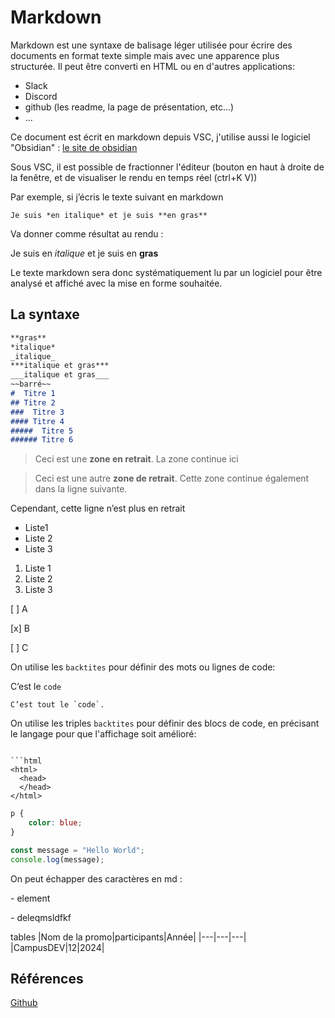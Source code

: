 # Markdown

Markdown est une syntaxe  de balisage léger utilisée pour écrire des documents en format texte simple mais avec une apparence plus structurée. Il peut être converti en HTML ou en d'autres applications:

* Slack
* Discord
* github (les readme, la page de présentation, etc...)
* ...

Ce document est écrit en markdown depuis VSC, j'utilise aussi le logiciel "Obsidian" : [le site de obsidian](https://obsidian.md/)

Sous VSC,  il est possible de fractionner l'éditeur (bouton en haut à droite de la fenêtre, et de visualiser le rendu en temps réel (ctrl+K V))

Par exemple, si j’écris le texte suivant en markdown 

`Je suis *en italique* et je suis **en gras**`

Va donner comme résultat au rendu :

Je suis en *italique* et je suis en **gras**

Le texte markdown sera donc systématiquement lu par un logiciel pour être analysé et affiché avec la mise en forme souhaitée.

## La syntaxe

```md
**gras**
*italique*
_italique_
***italique et gras***
___italique et gras___
~~barré~~
#  Titre 1
## Titre 2
###  Titre 3
#### Titre 4
#####  Titre 5
###### Titre 6
```

>Ceci est une **zone en retrait**.
>La zone continue ici

>Ceci est une autre **zone de retrait**.
Cette zone continue également dans la ligne suivante.

Cependant, cette ligne n’est plus en retrait

- Liste1
- Liste 2
- Liste 3

1. Liste 1
2. Liste 2
3. Liste 3

[ ] A

[x] B

[ ] C

On utilise les `backtites` pour  définir des mots ou lignes de code:

C’est le `code`

``C’est tout le `code`.``

On utilise les triples `backtites` pour  définir des blocs de code, en précisant le langage pour que l'affichage soit amélioré:
```

```html
<html>
  <head>
  </head>
</html>
```

```CSS
p {
    color: blue;
}
```

```js
const message = "Hello World";
console.log(message);
```

On peut échapper des caractères en md :

\- element

\- deleqmsldfkf

tables
|Nom de la promo|participants|Année|
|---|---|---|
|CampusDEV|12|2024|

## Références

[Github](https://docs.github.com/fr/get-started/writing-on-github/getting-started-with-writing-and-formatting-on-github/basic-writing-and-formatting-syntax)

